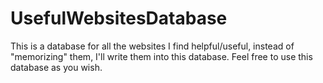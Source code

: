 # UsefulWebsitesDatabase
This is a database for all the websites I find helpful/useful, instead of "memorizing" them, I'll write them into this database. Feel free to use this database as you wish.

